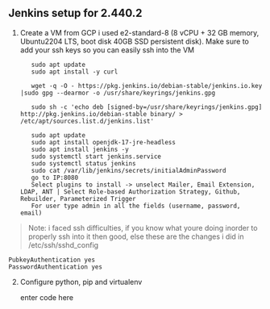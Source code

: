 
## Jenkins setup for 2.440.2

 1. Create a VM from GCP i used e2-standard-8 (8 vCPU + 32 GB memory, Ubuntu2204 LTS, boot disk 40GB SSD persistent disk). Make sure to add your ssh keys so you can easily ssh into the VM
 

           sudo apt update
           sudo apt install -y curl
           
           wget -q -O - https://pkg.jenkins.io/debian-stable/jenkins.io.key |sudo gpg --dearmor -o /usr/share/keyrings/jenkins.gpg
           
           sudo sh -c 'echo deb [signed-by=/usr/share/keyrings/jenkins.gpg] http://pkg.jenkins.io/debian-stable binary/ > /etc/apt/sources.list.d/jenkins.list'
           
           sudo apt update
           sudo apt install openjdk-17-jre-headless
           sudo apt install jenkins -y
           sudo systemctl start jenkins.service
           sudo systemctl status jenkins
           sudo cat /var/lib/jenkins/secrets/initialAdminPassword
           go to IP:8080
           Select plugins to install -> unselect Mailer, Email Extension, LDAP, ANT | Select Role-based Authorization Strategy, Github, Rebuilder, Parameterized Trigger
           For user type admin in all the fields (username, password, email)

> Note: i faced ssh difficulties, if you know what youre doing inorder to properly ssh into it then good, else  these are the changes i did in /etc/ssh/sshd_config

    PubkeyAuthentication yes
    PasswordAuthentication yes


 2. Configure python, pip and virtualenv

    enter code here

<!--stackedit_data:
eyJoaXN0b3J5IjpbLTIwNzA2MjUwOSwtNDM3MzU1NDkyLC0yMT
MyNjg5NTY3LDIwMjQ2MzQ4ODAsLTI3MzQ1Njg1NywtNjAwMzcx
ODU3LC0zMDY4Nzg5NDMsODM1MTc0Mjk3LDI2ODUxODE4Niw2MD
I2NDY4OTcsLTE4NTIwOTkwOTQsLTQ3MjYzNTAzLDI1MTM3ODg5
N119
-->